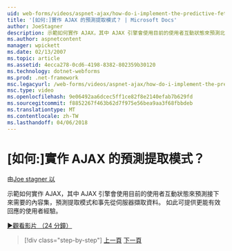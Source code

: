 ```yaml
---
uid: web-forms/videos/aspnet-ajax/how-do-i-implement-the-predictive-fetch-pattern-for-ajax
title: '[如何:]實作 AJAX 的預測提取模式？ | Microsoft Docs'
author: JoeStagner
description: 示範如何實作 AJAX，其中 AJAX 引擎會使用目前的使用者互動狀態來預測北的預測提取模式...
ms.author: aspnetcontent
manager: wpickett
ms.date: 02/13/2007
ms.topic: article
ms.assetid: 4ecca278-0cd6-4198-8382-802359b30120
ms.technology: dotnet-webforms
ms.prod: .net-framework
msc.legacyurl: /web-forms/videos/aspnet-ajax/how-do-i-implement-the-predictive-fetch-pattern-for-ajax
msc.type: video
ms.openlocfilehash: 9e06492aa6dcec5ff1ce82f8e2140efab7b629fd
ms.sourcegitcommit: f8852267f463b62d7f975e56bea9aa3f68fbbdeb
ms.translationtype: MT
ms.contentlocale: zh-TW
ms.lasthandoff: 04/06/2018
---
```

<a name="how-do-i-implement-the-predictive-fetch-pattern-for-ajax"></a>[如何:]實作 AJAX 的預測提取模式？
====================
由[Joe stagner 以](https://github.com/JoeStagner)

示範如何實作 AJAX，其中 AJAX 引擎會使用目前的使用者互動狀態來預測接下來需要的內容集，預測提取模式和事先從伺服器擷取資料。 如此可提供更能有效回應的使用者經驗。

[&#9654;觀看影片 （24 分鐘）](https://channel9.msdn.com/Blogs/ASP-NET-Site-Videos/how-do-i-implement-the-predictive-fetch-pattern-for-ajax)

> [!div class="step-by-step"]
> [上一頁](how-do-i-use-the-aspnet-ajax-timer-control.md)
> [下一頁](how-do-i-implement-the-ajax-paging-pattern.md)
